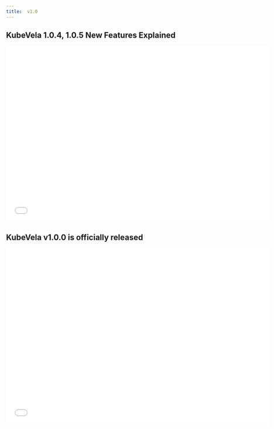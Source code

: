 ```yaml
---
title:  v1.0
---
```


## KubeVela 1.0.4, 1.0.5 New Features Explained

<iframe height="480" width="720" src="//player.bilibili.com/player.html?aid=630663538&bvid=BV1Zb4y1f7Ty&cid=340824541&page=1&high_quality=1" scrolling="no" border="0" frameborder="no" framespacing="0" allowfullscreen="true"> </iframe>

## KubeVela v1.0.0 is officially released

<iframe height="480" width="720" src="//player.bilibili.com/player.html?aid=844898621&bvid=BV1954y1t7tF&cid=318139933&page=1&high_quality=1" scrolling="no" border="0" frameborder="no" framespacing="0" allowfullscreen="true"> </iframe>